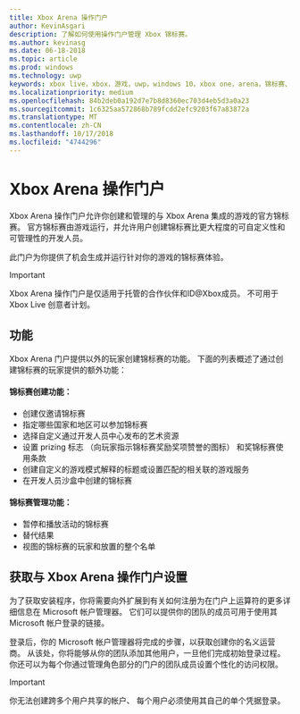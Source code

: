 ```yaml
---
title: Xbox Arena 操作门户
author: KevinAsgari
description: 了解如何使用操作门户管理 Xbox 锦标赛。
ms.author: kevinasg
ms.date: 06-18-2018
ms.topic: article
ms.prod: windows
ms.technology: uwp
keywords: xbox live，xbox，游戏，uwp，windows 10，xbox one，arena，锦标赛、 操作，门户
ms.localizationpriority: medium
ms.openlocfilehash: 84b2deb0a192d7e7b8d8360ec703d4eb5d3a0a23
ms.sourcegitcommit: 1c6325aa572868b789fcdd2efc9203f67a83872a
ms.translationtype: MT
ms.contentlocale: zh-CN
ms.lasthandoff: 10/17/2018
ms.locfileid: "4744296"
---
```

# <a name="xbox-arena-operations-portal"></a>Xbox Arena 操作门户



Xbox Arena 操作门户允许你创建和管理的与 Xbox Arena 集成的游戏的官方锦标赛。 官方锦标赛由游戏运行，并允许用户创建锦标赛比更大程度的可自定义性和可管理性的开发人员。

此门户为你提供了机会生成并运行针对你的游戏的锦标赛体验。

> [!IMPORTANT]  
> Xbox Arena 操作门户是仅适用于托管的合作伙伴和ID@Xbox成员。 不可用于 Xbox Live 创意者计划。

## <a name="features"></a>功能

Xbox Arena 门户提供以外的玩家创建锦标赛的功能。 下面的列表概述了通过创建锦标赛的玩家提供的额外功能：

#### <a name="tournament-creation-features"></a>锦标赛创建功能：

* 创建仅邀请锦标赛
* 指定哪些国家和地区可以参加锦标赛
* 选择自定义通过开发人员中心发布的艺术资源
* 设置 prizing 标志 （向玩家指示锦标赛奖励奖项赞誉的图标） 和奖锦标赛使用条款
* 创建自定义的游戏模式解释的标题或设置匹配的相关联的游戏服务
* 在开发人员沙盒中创建的锦标赛

#### <a name="tournament-management-features"></a>锦标赛管理功能：

* 暂停和播放活动的锦标赛
* 替代结果
* 视图的锦标赛的玩家和放置的整个名单

## <a name="get-setup-with-the-xbox-arena-operations-portal"></a>获取与 Xbox Arena 操作门户设置

为了获取安装程序，你将需要向外扩展到有关如何注册为在门户上运算符的更多详细信息在 Microsoft 帐户管理器。 它们可以提供你的团队的成员可用于使用其 Microsoft 帐户登录的链接。

登录后，你的 Microsoft 帐户管理器将完成的步骤，以获取创建你的名义运营商。 从该处，你将能够从你的团队添加其他用户，一旦他们完成初始登录过程。 你还可以为每个你通过管理角色部分的门户的团队成员设置个性化的访问权限。

> [!IMPORTANT]  
> 你无法创建跨多个用户共享的帐户、 每个用户必须使用其自己的单个凭据登录。
